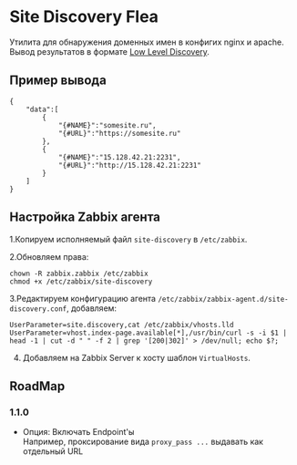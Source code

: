 # Site Discovery Flea

Утилита для обнаружения доменных имен в конфигих nginx и apache. Вывод результатов в формате [Low Level Discovery](https://www.zabbix.com/documentation/4.0/ru/manual/discovery/low_level_discovery).

## Пример вывода

```$json
{
    "data":[
        {
            "{#NAME}":"somesite.ru",
            "{#URL}":"https://somesite.ru"
        },
        {
            "{#NAME}":"15.128.42.21:2231",
            "{#URL}":"http://15.128.42.21:2231"
        }
    ]
}
```

## Настройка Zabbix агента

1.Копируем исполняемый файл `site-discovery` в `/etc/zabbix`.

2.Обновляем права:

```
chown -R zabbix.zabbix /etc/zabbix
chmod +x /etc/zabbix/site-discovery
```

3.Редактируем конфигурацию агента `/etc/zabbix/zabbix-agent.d/site-discovery.conf`, добавляем:

```
UserParameter=site.discovery,cat /etc/zabbix/vhosts.lld
UserParameter=vhost.index-page.available[*],/usr/bin/curl -s -i $1 | head -1 | cut -d " " -f 2 | grep '[200|302]' > /dev/null; echo $?;
```

4. Добавляем на Zabbix Server к хосту шаблон `VirtualHosts`.

## RoadMap

### 1.1.0

- Опция: Включать Endpoint'ы  
  Например, проксирование вида `proxy_pass ...` выдавать как отдельный URL 